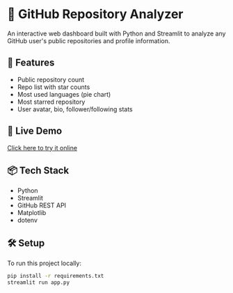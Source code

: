 # 🐙 GitHub Repository Analyzer

An interactive web dashboard built with Python and Streamlit to analyze any GitHub user's public repositories and profile information.

## 🔧 Features
- Public repository count
- Repo list with star counts
- Most used languages (pie chart)
- Most starred repository
- User avatar, bio, follower/following stats

## 🚀 Live Demo
[Click here to try it online](https://yourusername.streamlit.app)

## 📦 Tech Stack
- Python
- Streamlit
- GitHub REST API
- Matplotlib
- dotenv

## 🛠️ Setup
To run this project locally:

```bash
pip install -r requirements.txt
streamlit run app.py
